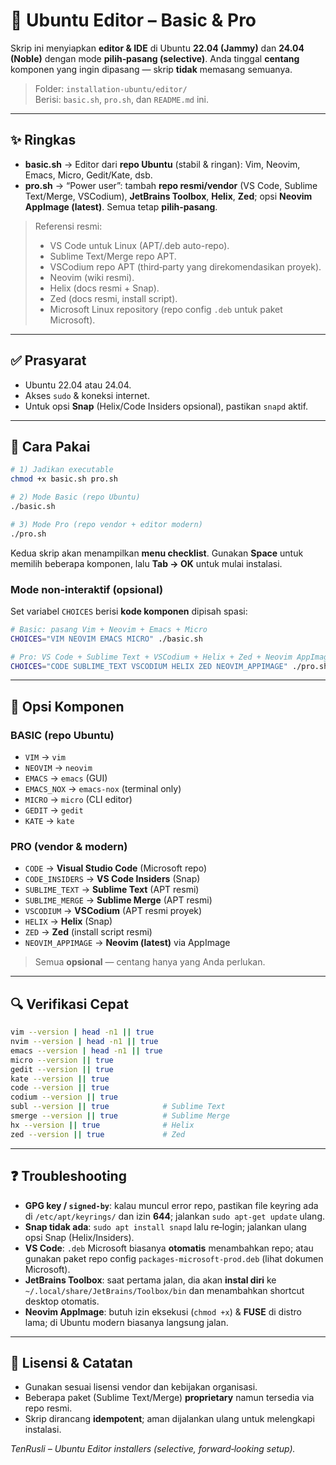 # 📝 Ubuntu Editor – Basic & Pro

Skrip ini menyiapkan **editor & IDE** di Ubuntu **22.04 (Jammy)** dan **24.04 (Noble)** dengan mode **pilih‑pasang (selective)**. Anda tinggal **centang** komponen yang ingin dipasang — skrip **tidak** memasang semuanya.

> Folder: `installation-ubuntu/editor/`  
> Berisi: `basic.sh`, `pro.sh`, dan `README.md` ini.

---

## ✨ Ringkas
- **basic.sh** → Editor dari **repo Ubuntu** (stabil & ringan): Vim, Neovim, Emacs, Micro, Gedit/Kate, dsb.  
- **pro.sh** → “Power user”: tambah **repo resmi/vendor** (VS Code, Sublime Text/Merge, VSCodium), **JetBrains Toolbox**, **Helix**, **Zed**; opsi **Neovim AppImage (latest)**. Semua tetap **pilih‑pasang**.

> Referensi resmi:
> - VS Code untuk Linux (APT/.deb auto-repo).  
> - Sublime Text/Merge repo APT.  
> - VSCodium repo APT (third‑party yang direkomendasikan proyek).  
> - Neovim (wiki resmi).  
> - Helix (docs resmi + Snap).  
> - Zed (docs resmi, install script).  
> - Microsoft Linux repository (repo config `.deb` untuk paket Microsoft).

---

## ✅ Prasyarat
- Ubuntu 22.04 atau 24.04.
- Akses `sudo` & koneksi internet.
- Untuk opsi **Snap** (Helix/Code Insiders opsional), pastikan `snapd` aktif.

---

## 🚀 Cara Pakai

```bash
# 1) Jadikan executable
chmod +x basic.sh pro.sh

# 2) Mode Basic (repo Ubuntu)
./basic.sh

# 3) Mode Pro (repo vendor + editor modern)
./pro.sh
```

Kedua skrip akan menampilkan **menu checklist**. Gunakan **Space** untuk memilih beberapa komponen, lalu **Tab → OK** untuk mulai instalasi.

### Mode non‑interaktif (opsional)
Set variabel `CHOICES` berisi **kode komponen** dipisah spasi:
```bash
# Basic: pasang Vim + Neovim + Emacs + Micro
CHOICES="VIM NEOVIM EMACS MICRO" ./basic.sh

# Pro: VS Code + Sublime Text + VSCodium + Helix + Zed + Neovim AppImage
CHOICES="CODE SUBLIME_TEXT VSCODIUM HELIX ZED NEOVIM_APPIMAGE" ./pro.sh
```

---

## 🧩 Opsi Komponen

### BASIC (repo Ubuntu)
- `VIM` → `vim`
- `NEOVIM` → `neovim`
- `EMACS` → `emacs` (GUI)  
- `EMACS_NOX` → `emacs-nox` (terminal only)
- `MICRO` → `micro` (CLI editor)
- `GEDIT` → `gedit`
- `KATE` → `kate`

### PRO (vendor & modern)
- `CODE` → **Visual Studio Code** (Microsoft repo)
- `CODE_INSIDERS` → **VS Code Insiders** (Snap)
- `SUBLIME_TEXT` → **Sublime Text** (APT resmi)
- `SUBLIME_MERGE` → **Sublime Merge** (APT resmi)
- `VSCODIUM` → **VSCodium** (APT resmi proyek)
- `HELIX` → **Helix** (Snap)
- `ZED` → **Zed** (install script resmi)
- `NEOVIM_APPIMAGE` → **Neovim (latest)** via AppImage

> Semua **opsional** — centang hanya yang Anda perlukan.

---

## 🔍 Verifikasi Cepat
```bash
vim --version | head -n1 || true
nvim --version | head -n1 || true
emacs --version | head -n1 || true
micro --version || true
gedit --version || true
kate --version || true
code --version || true
codium --version || true
subl --version || true            # Sublime Text
smerge --version || true          # Sublime Merge
hx --version || true              # Helix
zed --version || true             # Zed
```

---

## ❓ Troubleshooting
- **GPG key / `signed-by`**: kalau muncul error repo, pastikan file keyring ada di `/etc/apt/keyrings/` dan izin **644**; jalankan `sudo apt-get update` ulang.
- **Snap tidak ada**: `sudo apt install snapd` lalu re‑login; jalankan ulang opsi Snap (Helix/Insiders).
- **VS Code**: `.deb` Microsoft biasanya **otomatis** menambahkan repo; atau gunakan paket repo config `packages-microsoft-prod.deb` (lihat dokumen Microsoft).
- **JetBrains Toolbox**: saat pertama jalan, dia akan **instal diri** ke `~/.local/share/JetBrains/Toolbox/bin` dan menambahkan shortcut desktop otomatis.
- **Neovim AppImage**: butuh izin eksekusi (`chmod +x`) & **FUSE** di distro lama; di Ubuntu modern biasanya langsung jalan.

---

## 📄 Lisensi & Catatan
- Gunakan sesuai lisensi vendor dan kebijakan organisasi.
- Beberapa paket (Sublime Text/Merge) **proprietary** namun tersedia via repo resmi.
- Skrip dirancang **idempotent**; aman dijalankan ulang untuk melengkapi instalasi.

_TenRusli – Ubuntu Editor installers (selective, forward‑looking setup)._ 